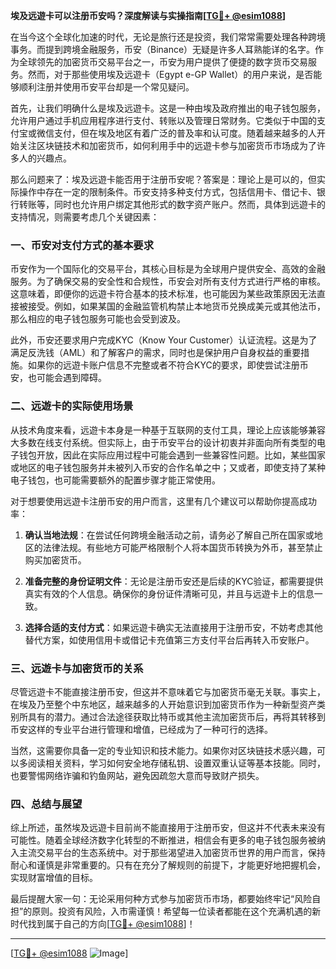 **埃及远遊卡可以注册币安吗？深度解读与实操指南[[TG💪+ @esim1088](https://t.me/s/esim1088)]**

在当今这个全球化加速的时代，无论是旅行还是投资，我们常常需要处理各种跨境事务。而提到跨境金融服务，币安（Binance）无疑是许多人耳熟能详的名字。作为全球领先的加密货币交易平台之一，币安为用户提供了便捷的数字货币交易服务。然而，对于那些使用埃及远遊卡（Egypt e-GP Wallet）的用户来说，是否能够顺利注册并使用币安平台却是一个常见疑问。

首先，让我们明确什么是埃及远遊卡。这是一种由埃及政府推出的电子钱包服务，允许用户通过手机应用程序进行支付、转账以及管理日常财务。它类似于中国的支付宝或微信支付，但在埃及地区有着广泛的普及率和认可度。随着越来越多的人开始关注区块链技术和加密货币，如何利用手中的远遊卡参与加密货币市场成为了许多人的兴趣点。

那么问题来了：埃及远遊卡能否用于注册币安呢？答案是：理论上是可以的，但实际操作中存在一定的限制条件。币安支持多种支付方式，包括信用卡、借记卡、银行转账等，同时也允许用户绑定其他形式的数字资产账户。然而，具体到远遊卡的支持情况，则需要考虑几个关键因素：

### 一、币安对支付方式的基本要求

币安作为一个国际化的交易平台，其核心目标是为全球用户提供安全、高效的金融服务。为了确保交易的安全性和合规性，币安会对所有支付方式进行严格的审核。这意味着，即便你的远遊卡符合基本的技术标准，也可能因为某些政策原因无法直接被接受。例如，如果某国的金融监管机构禁止本地货币兑换成美元或其他法币，那么相应的电子钱包服务可能也会受到波及。

此外，币安还要求用户完成KYC（Know Your Customer）认证流程。这是为了满足反洗钱（AML）和了解客户的需求，同时也是保护用户自身权益的重要措施。如果你的远遊卡账户信息不完整或者不符合KYC的要求，即使尝试注册币安，也可能会遇到障碍。

### 二、远遊卡的实际使用场景

从技术角度来看，远遊卡本身是一种基于互联网的支付工具，理论上应该能够兼容大多数在线支付系统。但实际上，由于币安平台的设计初衷并非面向所有类型的电子钱包开放，因此在实际应用过程中可能会遇到一些兼容性问题。比如，某些国家或地区的电子钱包服务并未被列入币安的合作名单之中；又或者，即使支持了某种电子钱包，也可能需要额外的配置步骤才能正常使用。

对于想要使用远遊卡注册币安的用户而言，这里有几个建议可以帮助你提高成功率：

1. **确认当地法规**：在尝试任何跨境金融活动之前，请务必了解自己所在国家或地区的法律法规。有些地方可能严格限制个人将本国货币转换为外币，甚至禁止购买加密货币。
   
2. **准备完整的身份证明文件**：无论是注册币安还是后续的KYC验证，都需要提供真实有效的个人信息。确保你的身份证件清晰可见，并且与远遊卡上的信息一致。

3. **选择合适的支付方式**：如果远遊卡确实无法直接用于注册币安，不妨考虑其他替代方案，如使用信用卡或借记卡充值第三方支付平台后再转入币安账户。

### 三、远遊卡与加密货币的关系

尽管远遊卡不能直接注册币安，但这并不意味着它与加密货币毫无关联。事实上，在埃及乃至整个中东地区，越来越多的人开始意识到加密货币作为一种新型资产类别所具有的潜力。通过合法途径获取比特币或其他主流加密货币后，再将其转移到币安这样的专业平台进行管理和增值，已经成为了一种可行的选择。

当然，这需要你具备一定的专业知识和技术能力。如果你对区块链技术感兴趣，可以多阅读相关资料，学习如何安全地存储私钥、设置双重认证等基本技能。同时，也要警惕网络诈骗和钓鱼网站，避免因疏忽大意而导致财产损失。

### 四、总结与展望

综上所述，虽然埃及远遊卡目前尚不能直接用于注册币安，但这并不代表未来没有可能性。随着全球经济数字化转型的不断推进，相信会有更多的电子钱包服务被纳入主流交易平台的生态系统中。对于那些渴望进入加密货币世界的用户而言，保持耐心和谨慎是非常重要的。只有在充分了解规则的前提下，才能更好地把握机会，实现财富增值的目标。

最后提醒大家一句：无论采用何种方式参与加密货币市场，都要始终牢记“风险自担”的原则。投资有风险，入市需谨慎！希望每一位读者都能在这个充满机遇的新时代找到属于自己的方向[[TG💪+ @esim1088](https://t.me/s/esim1088)]！

---

[[TG💪+ @esim1088](https://t.me/s/esim1088) ![Image](https://i.postimg.cc/4NQfJmqS/Snipaste-2025-05-13-00-14-12.png)]
